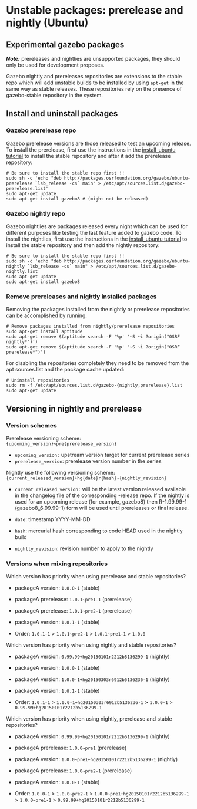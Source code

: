 # Unstable packages: prerelease and nightly (Ubuntu)

## Experimental gazebo packages

***Note:*** prereleases and nightlies are unsupported packages, they should
only be used for development proposes.

Gazebo nightly and prereleases repositories are extensions to the stable
repo which will add unstable builds to be installed by using `apt-get`
in the same way as stable releases. These repositories rely on the
presence of gazebo-stable repository in the system.

## Install and uninstall packages

### Gazebo prerelease repo

Gazebo prerelease versions are those released to test an upcoming release.
To install the prerelease, first use the instructions in the
[install_ubuntu tutorial](http://gazebosim.org/tutorials?tut=install_ubuntu&cat=install#Step-by-stepInstall)
to install the stable repository and after it add the
prerelease repository:

```
# Be sure to install the stable repo first !!
sudo sh -c 'echo "deb http://packages.osrfoundation.org/gazebo/ubuntu-prerelease `lsb_release -cs` main" > /etc/apt/sources.list.d/gazebo-prerelease.list'
sudo apt-get update
sudo apt-get install gazebo8 # (might not be released)
```

### Gazebo nightly repo

Gazebo nightlies are packages released every night which can be used for different
purposes like testing the last feature added to gazebo code. To install the
nightlies, first use the instructions in the 
[install_ubuntu tutorial](http://gazebosim.org/tutorials?tut=install_ubuntu&cat=install#Step-by-stepInstall)
to install the stable repository
and then add the nightly repository:

```
# Be sure to install the stable repo first !!
sudo sh -c 'echo "deb http://packages.osrfoundation.org/gazebo/ubuntu-nightly `lsb_release -cs` main" > /etc/apt/sources.list.d/gazebo-nightly.list'
sudo apt-get update
sudo apt-get install gazebo8
```

### Remove prereleases and nightly installed packages

Removing the packages installed from the nightly or prerelease repositories
can be accomplished by running:

```
# Remove packages installed from nightly/prerelease repositories
sudo apt-get install aptitude
sudo apt-get remove $(aptitude search -F '%p' '~S ~i ?origin("OSRF nightly*")')
sudo apt-get remove $(aptitude search -F '%p' '~S ~i ?origin("OSRF prerelease*")')
```

For disabling the repositories completely they need to be removed
from the apt sources.list and the package cache updated:

```
# Uninstall repositories
sudo rm -f /etc/apt/sources.list.d/gazebo-{nightly,prerelease}.list
sudo apt-get update
```

## Versioning in nightly and prerelease

### Version schemes

Prerelease versioning scheme: `{upcoming_version}~pre{prerelease_version}`

 * `upcoming_version:` upstream version target for current prerelease series
 * `prerelease_version`: prerelease version number in the series

Nightly use the following versioning scheme: `{current_released_version}+hg{date}r{hash}-{nightly_revision}`

 * `current_released_version:` will be the latest version released available in
   the changelog file of the corresponding -release repo. If the nightly is
   used for an upcoming release (for example, gazebo8) then R-1.99.99-1
   (gazebo8_6.99.99-1) form will be used until prereleases or final release.

 * `date`: timestamp YYYY-MM-DD

 * `hash`: mercurial hash corresponding to code HEAD used in the nightly build

 * `nightly_revision`:  revision number to apply to the nightly

### Versions when mixing repositories

Which version has priority when using prerelease and stable repositories?

 * packageA version: `1.0.0-1` (stable)
 * packageA prerelease: `1.0.1~pre1-1` (prerelease)
 * packageA prerelease: `1.0.1~pre2-1` (prerelease)
 * packageA version: `1.0.1-1` (stable)

 * Order: `1.0.1-1` > `1.0.1~pre2-1` > `1.0.1~pre1-1` > `1.0.0`

Which version has priority when using nightly and stable repositories?

 * packageA version: `0.99.99+hg20150101r2212b5136299-1` (nightly)
 * packageA version: `1.0.0-1` (stable)
 * packageA version: `1.0.0-1+hg20150303r6912b5136236-1` (nightly)
 * packageA version: `1.0.1-1` (stable)

 * Order: `1.0.1-1` > `1.0.0-1+hg20150303r6912b5136236-1` > `1.0.0-1` > `0.99.99+hg20150101r2212b5136299-1`

Which version has priority when using nightly, prerelease and stable repositories?

 * packageA version: `0.99.99+hg20150101r2212b5136299-1` (nightly)
 * packageA prerelease: `1.0.0~pre1` (prerelease)
 * packageA version: `1.0.0~pre1+hg20150101r2212b5136299-1` (nightly)
 * packageA prerelease: `1.0.0~pre2-1` (prerelease)
 * packageA version: `1.0.0-1` (stable)

 * Order: `1.0.0-1` > `1.0.0~pre2-1` > `1.0.0~pre1+hg20150101r2212b5136299-1` > `1.0.0~pre1-1` > `0.99.99+hg20150101r2212b5136299-1`
